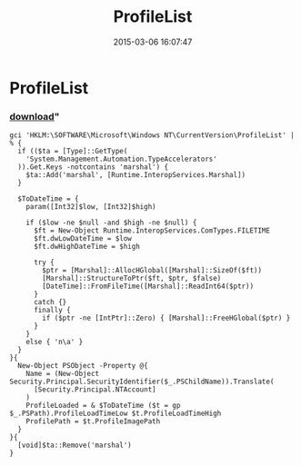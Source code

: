 ﻿---
pid:            5774
parent:         0
children:       
poster:         greg zakharov
title:          ProfileList
date:           2015-03-06 16:07:47
format:         posh
---

# ProfileList

### [download](5774.ps1)"



```posh
gci 'HKLM:\SOFTWARE\Microsoft\Windows NT\CurrentVersion\ProfileList' | % {
  if (($ta = [Type]::GetType(
    'System.Management.Automation.TypeAccelerators'
  )).Get.Keys -notcontains 'marshal') {
    $ta::Add('marshal', [Runtime.InteropServices.Marshal])
  }
  
  $ToDateTime = {
    param([Int32]$low, [Int32]$high)
    
    if ($low -ne $null -and $high -ne $null) {
      $ft = New-Object Runtime.InteropServices.ComTypes.FILETIME
      $ft.dwLowDateTime = $low
      $ft.dwHighDateTime = $high
      
      try {
        $ptr = [Marshal]::AllocHGlobal([Marshal]::SizeOf($ft))
        [Marshal]::StructureToPtr($ft, $ptr, $false)
        [DateTime]::FromFileTime([Marshal]::ReadInt64($ptr))
      }
      catch {}
      finally {
        if ($ptr -ne [IntPtr]::Zero) { [Marshal]::FreeHGlobal($ptr) }
      }
    }
    else { 'n\a' }
  }
}{
  New-Object PSObject -Property @{
    Name = (New-Object Security.Principal.SecurityIdentifier($_.PSChildName)).Translate(
      [Security.Principal.NTAccount]
    )
    ProfileLoaded = & $ToDateTime ($t = gp $_.PSPath).ProfileLoadTimeLow $t.ProfileLoadTimeHigh
    ProfilePath = $t.ProfileImagePath
  }
}{
  [void]$ta::Remove('marshal')
}
```
